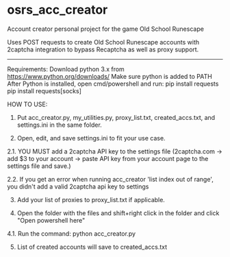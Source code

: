 # osrs_acc_creator
Account creator personal project for the game Old School Runescape

Uses POST requests to create Old School Runescape accounts with 2captcha integration to bypass Recaptcha as well as proxy support.

_____________________________________________________________________
Requirements:
Download python 3.x from https://www.python.org/downloads/
Make sure python is added to PATH
After Python is installed, open cmd/powershell and run: 
pip install requests
pip install requests[socks]

HOW TO USE:

1. Put acc_creator.py, my_utilities.py, proxy_list.txt, created_accs.txt, and settings.ini in the same folder.

2. Open, edit, and save settings.ini to fit your use case.
  
  2.1. YOU MUST add a 2captcha API key to the settings file (2captcha.com -> add $3 to your account -> paste API key from your account page to the settings file and save.)
  
  2.2. If you get an error when running acc_creator 'list index out of range', you didn't add a valid 2captcha api key to settings

3. Add your list of proxies to proxy_list.txt if applicable.

4. Open the folder with the files and shift+right click in the folder and click "Open powershell here"
  
  4.1. Run the command: python acc_creator.py

5. List of created accounts will save to created_accs.txt
